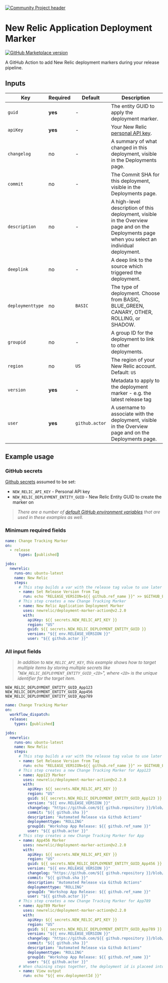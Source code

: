 [![Community Project header](https://github.com/newrelic/open-source-office/raw/master/examples/categories/images/Community_Project.png)](https://github.com/newrelic/open-source-office/blob/master/examples/categories/index.md#category-community-project)

# New Relic Application Deployment Marker

[![GitHub Marketplace version](https://img.shields.io/github/release/newrelic/deployment-marker-action.svg?label=Marketplace&logo=github)](https://github.com/marketplace/actions/new-relic-application-deployment-marker)

A GitHub Action to add New Relic deployment markers during your release pipeline.


## Inputs

| Key              | Required | Default | Description |
| ---------------- | -------- | ------- | ----------- |
| `guid`           | **yes**  | -       | The entity GUID to apply the deployment marker. |
| `apiKey`         | **yes**  | -       | Your New Relic [personal API key](https://docs.newrelic.com/docs/apis/get-started/intro-apis/types-new-relic-api-keys#personal-api-key). |
| `changelog`      | no       | -       | A summary of what changed in this deployment, visible in the Deployments page. |
| `commit`         | no       | -       | The Commit SHA for this deployment, visible in the Deployments page. |
| `description`    | no       | -       | A high-level description of this deployment, visible in the Overview page and on the Deployments page when you select an individual deployment. |
| `deeplink`       | no       | -       | A deep link to the source which triggered the deployment. |
| `deploymenttype` | no       | `BASIC` | The type of deployment. Choose from BASIC, BLUE_GREEN, CANARY, OTHER, ROLLING, or SHADOW. |
| `groupid`        | no       | -       | A group ID for the deployment to link to other deployments. |
| `region`         | no       | `US`    | The region of your New Relic account. Default: `US` |
| `version`        | **yes**  | -       | Metadata to apply to the deployment marker - e.g. the latest release tag |
| `user`           | **yes**  | `github.actor` | A username to associate with the deployment, visible in the Overview page and on the Deployments page. |

## Example usage

### GitHub secrets

[Github secrets](https://docs.github.com/en/actions/security-guides/encrypted-secrets#about-encrypted-secrets) assumed to be set:
* `NEW_RELIC_API_KEY` - Personal API key
* `NEW_RELIC_DEPLOYMENT_ENTITY_GUID` - New Relic Entity GUID to create the marker on

>*There are a number of [default GitHub environment variables](https://docs.github.com/en/actions/learn-github-actions/variables#default-environment-variables) that are used in these examples as well.*
### Minimum required fields

```yaml
name: Change Tracking Marker
on:
  - release
      types: [published]

jobs:
  newrelic:
    runs-on: ubuntu-latest
    name: New Relic
    steps:
      # This step builds a var with the release tag value to use later
      - name: Set Release Version from Tag
        run: echo "RELEASE_VERSION=${{ github.ref_name }}" >> $GITHUB_ENV
      # This step creates a new Change Tracking Marker
      - name: New Relic Application Deployment Marker
        uses: newrelic/deployment-marker-action@v2.2.0
        with:
          apiKey: ${{ secrets.NEW_RELIC_API_KEY }}
          region: "US"
          guid: ${{ secrets.NEW_RELIC_DEPLOYMENT_ENTITY_GUID }}
          version: "${{ env.RELEASE_VERSION }}"
          user: "${{ github.actor }}"
```

### All input fields

>*In addition to `NEW_RELIC_API_KEY`, this example shows how to target multiple items by storing multiple secrets like "`NEW_RELIC_DEPLOYMENT_ENTITY_GUID_<ID>`", where `<ID>` is the unique identifier for the target item.*

```
NEW_RELIC_DEPLOYMENT_ENTITY_GUID_App123
NEW_RELIC_DEPLOYMENT_ENTITY_GUID_App456
NEW_RELIC_DEPLOYMENT_ENTITY_GUID_App789
```

```yaml
name: Change Tracking Marker
on:
  workflow_dispatch:
  release:
    types: [published]

jobs:
  newrelic:
    runs-on: ubuntu-latest
    name: New Relic
    steps:
      # This step builds a var with the release tag value to use later
      - name: Set Release Version from Tag
        run: echo "RELEASE_VERSION=${{ github.ref_name }}" >> $GITHUB_ENV
      # This step creates a new Change Tracking Marker for App123
      - name: App123 Marker
        uses: newrelic/deployment-marker-action@v2.2.0
        with:
          apiKey: ${{ secrets.NEW_RELIC_API_KEY }}
          region: "US"
          guid: ${{ secrets.NEW_RELIC_DEPLOYMENT_ENTITY_GUID_App123 }}
          version: "${{ env.RELEASE_VERSION }}"
          changelog: "https://github.com/${{ github.repository }}/blob/master/CHANGELOG.md"
          commit: "${{ github.sha }}"
          description: "Automated Release via Github Actions"
          deploymenttype: "ROLLING"
          groupId: "Workshop App Release: ${{ github.ref_name }}"
          user: "${{ github.actor }}"
      # This step creates a new Change Tracking Marker for App
      - name: App456 Marker
        uses: newrelic/deployment-marker-action@v2.2.0
        with:
          apiKey: ${{ secrets.NEW_RELIC_API_KEY }}
          region: "US"
          guid: ${{ secrets.NEW_RELIC_DEPLOYMENT_ENTITY_GUID_App456 }}
          version: "${{ env.RELEASE_VERSION }}"
          changelog: "https://github.com/${{ github.repository }}/blob/master/CHANGELOG.md"
          commit: "${{ github.sha }}"
          description: "Automated Release via Github Actions"
          deploymenttype: "ROLLING"
          groupId: "Workshop App Release: ${{ github.ref_name }}"
          user: "${{ github.actor }}"
      # This step creates a new Change Tracking Marker for App789
      - name: App789 Marker
        uses: newrelic/deployment-marker-action@v2.2.0
        with:
          apiKey: ${{ secrets.NEW_RELIC_API_KEY }}
          region: "US"
          guid: ${{ secrets.NEW_RELIC_DEPLOYMENT_ENTITY_GUID_App789 }}
          version: "${{ env.RELEASE_VERSION }}"
          changelog: "https://github.com/${{ github.repository }}/blob/master/CHANGELOG.md"
          commit: "${{ github.sha }}"
          description: "Automated Release via Github Actions"
          deploymenttype: "ROLLING"
          groupId: "Workshop App Release: ${{ github.ref_name }}"
          user: "${{ github.actor }}"
      # When chaining steps together, the deployment id is placeed into the github environment 
      - name: View output
        run: echo "${{ env.deploymentId }}"
```
